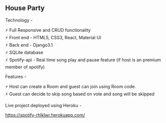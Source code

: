 ## House Party

Technology -  

⚡️ Full Responsive and CRUD functionality  
⚡️ Front end -  HTML5, CSS3, React, Material UI  
⚡️ Back end - Django3.1  
⚡️ SQLite database  
⚡️ Spotify-api - Real time song play and pause feature (if host is an premium member of spotify)  
  
  
Features -  

⚡️ Host can create a Room and guest can join using Room code.  
⚡️ Guest can decide to skip song based on vote and song will be skipped  

Live project deployed using Heroku - 

https://spotify-rhlklwr.herokuapp.com/
